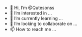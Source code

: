 - 👋 Hi, I’m @Qutesonss
- 👀 I’m interested in ...
- 🌱 I’m currently learning ...
- 💞️ I’m looking to collaborate on ...
- 📫 How to reach me ...

<!---
Qutesonss/Qutesonss is a ✨ special ✨ repository because its `README.md` (this file) appears on your GitHub profile.
You can click the Preview link to take a look at your changes.
--->
